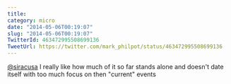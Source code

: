 ```yaml
---
title: 
category: micro
date: "2014-05-06T00:19:07"
slug: "2014-05-06T00:19:07"
TwitterId: 463472995508699136
TweetUrl: https://twitter.com/mark_philpot/status/463472995508699136
---
```


[@siracusa](https://twitter.com/siracusa) I really like how much of it so far
stands alone and doesn't date itself with too much focus on then "current"
events
